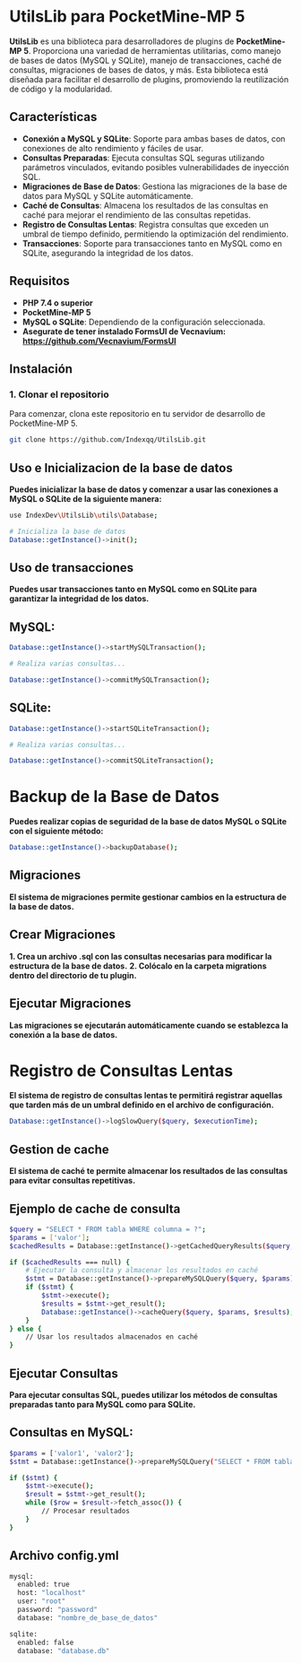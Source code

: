 # UtilsLib para PocketMine-MP 5

**UtilsLib** es una biblioteca para desarrolladores de plugins de **PocketMine-MP 5**. Proporciona una variedad de herramientas utilitarias, como manejo de bases de datos (MySQL y SQLite), manejo de transacciones, caché de consultas, migraciones de bases de datos, y más. Esta biblioteca está diseñada para facilitar el desarrollo de plugins, promoviendo la reutilización de código y la modularidad.

## Características

- **Conexión a MySQL y SQLite**: Soporte para ambas bases de datos, con conexiones de alto rendimiento y fáciles de usar.
- **Consultas Preparadas**: Ejecuta consultas SQL seguras utilizando parámetros vinculados, evitando posibles vulnerabilidades de inyección SQL.
- **Migraciones de Base de Datos**: Gestiona las migraciones de la base de datos para MySQL y SQLite automáticamente.
- **Caché de Consultas**: Almacena los resultados de las consultas en caché para mejorar el rendimiento de las consultas repetidas.
- **Registro de Consultas Lentas**: Registra consultas que exceden un umbral de tiempo definido, permitiendo la optimización del rendimiento.
- **Transacciones**: Soporte para transacciones tanto en MySQL como en SQLite, asegurando la integridad de los datos.

## Requisitos

- **PHP 7.4 o superior**
- **PocketMine-MP 5**
- **MySQL o SQLite**: Dependiendo de la configuración seleccionada.
- **Asegurate de tener instalado FormsUI de Vecnavium: https://github.com/Vecnavium/FormsUI**

## Instalación

### 1. Clonar el repositorio

Para comenzar, clona este repositorio en tu servidor de desarrollo de PocketMine-MP 5.

```bash
git clone https://github.com/Indexqq/UtilsLib.git
```

## Uso e Inicializacion de la base de datos 
**Puedes inicializar la base de datos y comenzar a usar las conexiones a MySQL o SQLite de la siguiente manera:**
```bash
use IndexDev\UtilsLib\utils\Database;

# Inicializa la base de datos
Database::getInstance()->init();
```

## Uso de transacciones
**Puedes usar transacciones tanto en MySQL como en SQLite para garantizar la integridad de los datos.**
## MySQL:

```bash
Database::getInstance()->startMySQLTransaction();

# Realiza varias consultas...

Database::getInstance()->commitMySQLTransaction();
```
## SQLite:
```bash
Database::getInstance()->startSQLiteTransaction();

# Realiza varias consultas...

Database::getInstance()->commitSQLiteTransaction();
```

# Backup de la Base de Datos
**Puedes realizar copias de seguridad de la base de datos MySQL o SQLite con el siguiente método:**

```bash
Database::getInstance()->backupDatabase();
```

## Migraciones
**El sistema de migraciones permite gestionar cambios en la estructura de la base de datos.**
## Crear Migraciones
**1. Crea un archivo .sql con las consultas necesarias para modificar la estructura de la base de datos.**
**2. Colócalo en la carpeta migrations dentro del directorio de tu plugin.**

## Ejecutar Migraciones
**Las migraciones se ejecutarán automáticamente cuando se establezca la conexión a la base de datos.**
# Registro de Consultas Lentas
**El sistema de registro de consultas lentas te permitirá registrar aquellas que tarden más de un umbral definido en el archivo de configuración.**
```bash
Database::getInstance()->logSlowQuery($query, $executionTime);
```

## Gestion de cache
**El sistema de caché te permite almacenar los resultados de las consultas para evitar consultas repetitivas.**
## Ejemplo de cache de consulta
```bash
$query = "SELECT * FROM tabla WHERE columna = ?";
$params = ['valor'];
$cachedResults = Database::getInstance()->getCachedQueryResults($query, $params);

if ($cachedResults === null) {
    # Ejecutar la consulta y almacenar los resultados en caché
    $stmt = Database::getInstance()->prepareMySQLQuery($query, $params);
    if ($stmt) {
        $stmt->execute();
        $results = $stmt->get_result();
        Database::getInstance()->cacheQuery($query, $params, $results);
    }
} else {
    // Usar los resultados almacenados en caché
}
```

## Ejecutar Consultas
**Para ejecutar consultas SQL, puedes utilizar los métodos de consultas preparadas tanto para MySQL como para SQLite.**
## Consultas en MySQL:

```bash
$params = ['valor1', 'valor2'];
$stmt = Database::getInstance()->prepareMySQLQuery("SELECT * FROM tabla WHERE columna = ?", $params);

if ($stmt) {
    $stmt->execute();
    $result = $stmt->get_result();
    while ($row = $result->fetch_assoc()) {
        // Procesar resultados
    }
}
```

## Archivo config.yml

```bash
mysql:
  enabled: true
  host: "localhost"
  user: "root"
  password: "password"
  database: "nombre_de_base_de_datos"

sqlite:
  enabled: false
  database: "database.db"
```
